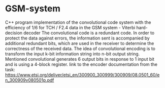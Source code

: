 # GSM-system
C++ program implementation of the convolutional code system with the efficiency of 1/6 for TCH / F2.4 data in the GSM system - Viterbi hard-decision decoder
The convolutional code is a redundant code. In order to protect the data against errors, the information sent is accompanied by additional redundant bits, which are used in the receiver to determine the correctness of the received data. The idea of convolutional encoding is to transform the input k-bit information string into n-bit
output string.
Mentioned convolutional generates 6 output bits in response to 1 input bit and is using a 4-block register.
link to the encoder documentation from the task:
https://www.etsi.org/deliver/etsi_en/300900_300999/300909/08.0501_60/en_300909v080501p.pdf
